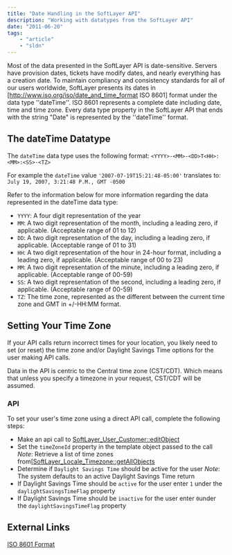 ```yaml
---
title: "Date Handling in the SoftLayer API"
description: "Working with datatypes from the SoftLayer API"
date: "2011-06-20"
tags:
    - "article"
    - "sldn"
---
```



Most of the data presented in the SoftLayer API is date-sensitive. Servers have provision dates, tickets have modify dates, and nearly everything has a creation date. To maintain compliancy and consistency standards for all of our users worldwide, SoftLayer presents its dates in [http://www.iso.org/iso/date_and_time_format ISO 8601] format under the data type ''dateTime''. ISO 8601 represents a complete date including date, time and time zone. Every data type property in the SoftLayer API that ends with the string "Date" is represented by the ''dateTime'' format.

## The dateTime Datatype
The `dateTime` data type uses the following format:  `<YYYY>-<MM>-<DD>T<HH>:<MM>:<SS>-<TZ>`

For example the `dateTime` value `'2007-07-19T15:21:48-05:00'` translates to:
`July 19, 2007, 3:21:48 P.M., GMT -0500`

Refer to the information below for more information regarding the data represented in the dateTime data type:

+ `YYYY`:  A four digit representation of the year
+ `MM`:  A two digit representation of the month, including a leading zero, if applicable.  (Acceptable range of 01 to 12)
+ `DD`:  A two digit representation of the day, including a leading zero, if applicable.  (Acceptable range of 01 to 31)
+ `HH`:  A two digit representation of the hour in 24-hour format, including a leading zero, if applicable.  (Acceptable range of 00 to 23)
+ `MM`:  A two digit representation of the minute, including a leading zero, if applicable.  (Acceptable range of 00-59)</li>
+ `SS`:  A two digit representation of the second, including a leading zero, if applicable.  (Acceptable range of 00-59)</li>
+ `TZ`:  The time zone, represented as the different between the current time zone and GMT in +/-HH:MM format.




## Setting Your Time Zone
If your API calls return incorrect times for your location, you likely need to set (or reset) the time zone and/or Daylight Savings Time options for the user making API calls. 

Data in the API is centric to the Central time zone (CST/CDT). Which means that unless you specify a timezone in your request, CST/CDT will be assumed. 


### API
To set your user's time zone using a direct API call, complete the following steps:

+ Make an api call to [SoftLayer_User_Customer::editObject](/reference/services/SoftLayer_User_Customer/editObject/)
+ Set the `timeZoneId` property in the template object passed to the call
    *Note*: Retrieve a list of time zones from[[SoftLayer_Locale_Timezone::getAllObjects](/reference/services/SoftLayer_Locale_Timezone/getAllObjects/)
+ Determine if `Daylight Savings Time` should be active for the user
    *Note*: The system defaults to an active Daylight Savings Time return
+ If Daylight Savings Time should be `active` for the user enter `1` under the `daylightSavingsTimeFlag` property
+ If Daylight Savings Time should be `inactive` for the user enter `0`under the `daylightSavingsTimeFlag` property



## External Links
[ISO 8601 Format](http://www.iso.org/iso/date_and_time_format )
